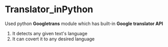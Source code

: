# Translator_inPython

Used python **Googletrans** module which has built-in **Google translator API**

1) It detects any given text's language
2) It can covert it to any desired language

